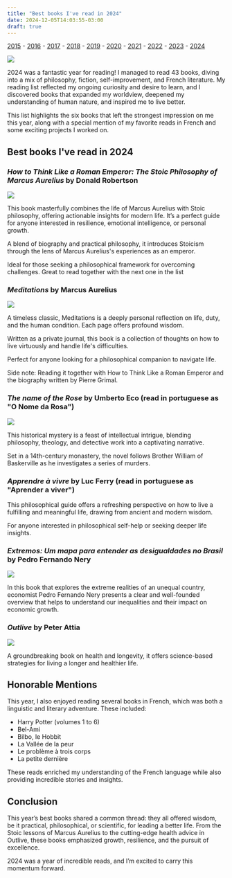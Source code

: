 ```yaml
---
title: "Best books I've read in 2024"
date: 2024-12-05T14:03:55-03:00
draft: true
---
```


[2015](/library/2015) - [2016](/library/2016) - [2017](/library/2017) - [2018](/library/2018) - [2019](/library/2019) - [2020](/library/2020) - [2021](/library/2021) - [2022](/library/2022) - [2023](/library/2023) - [2024](/library/2024)

![](/images/2024-books.png)

2024 was a fantastic year for reading! I managed to read  43 books, diving into a mix of philosophy, fiction, self-improvement, and French literature. My reading list reflected my ongoing curiosity and desire to learn, and I discovered books that expanded my worldview, deepened my understanding of human nature, and inspired me to live better.

This list highlights the six books that left the strongest impression on me this year, along with a special mention of my favorite reads in French and some exciting projects I worked on.

## Best books I've read in 2024

### *How to Think Like a Roman Emperor: The Stoic Philosophy of Marcus Aurelius* by Donald Robertson

![](/images/book-howtothinklikearomanemperor.jpg)

This book masterfully combines the life of Marcus Aurelius with Stoic philosophy, offering actionable insights for modern life. It’s a perfect guide for anyone interested in resilience, emotional intelligence, or personal growth.

A blend of biography and practical philosophy, it introduces Stoicism through the lens of Marcus Aurelius's experiences as an emperor.

Ideal for those seeking a philosophical framework for overcoming challenges. Great to read together with the next one in the list

### *Meditations* by Marcus Aurelius

![](/images/book-meditations.jpg)

A timeless classic, Meditations is a deeply personal reflection on life, duty, and the human condition. Each page offers profound wisdom.

Written as a private journal, this book is a collection of thoughts on how to live virtuously and handle life's difficulties.

Perfect for anyone looking for a philosophical companion to navigate life.

Side note: Reading it together with How to Think Like a Roman Emperor and the biography written by Pierre Grimal.

### *The name of the Rose* by Umberto Eco (read in portuguese as "O Nome da Rosa")

![](/images/book-onomedarosa.jpg)

This historical mystery is a feast of intellectual intrigue, blending philosophy, theology, and detective work into a captivating narrative.

Set in a 14th-century monastery, the novel follows Brother William of Baskerville as he investigates a series of murders.

### *Apprendre à vivre* by Luc Ferry (read in portuguese as "Aprender a viver")

This philosophical guide offers a refreshing perspective on how to live a fulfilling and meaningful life, drawing from ancient and modern wisdom.

For anyone interested in philosophical self-help or seeking deeper life insights.

### *Extremos: Um mapa para entender as desigualdades no Brasil* by Pedro Fernando Nery

![](/images/livro-extremos.jpg)

In this book that explores the extreme realities of an unequal country, economist Pedro Fernando Nery presents a clear and well-founded overview that helps to understand our inequalities and their impact on economic growth.

### *Outlive* by Peter Attia

![](/images/book-outlive.jpg)

A groundbreaking book on health and longevity, it offers science-based strategies for living a longer and healthier life.

## Honorable Mentions

This year, I also enjoyed reading several books in French, which was both a linguistic and literary adventure. These included:

- Harry Potter (volumes 1 to 6)
- Bel-Ami
- Bilbo, le Hobbit
- La Vallée de la peur
- Le problème à trois corps
- La petite dernière

These reads enriched my understanding of the French language while also providing incredible stories and insights.

## Conclusion

This year’s best books shared a common thread: they all offered wisdom, be it practical, philosophical, or scientific, for leading a better life. From the Stoic lessons of Marcus Aurelius to the cutting-edge health advice in Outlive, these books emphasized growth, resilience, and the pursuit of excellence.

2024 was a year of incredible reads, and I’m excited to carry this momentum forward.
